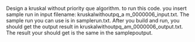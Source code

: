 Design a kruskal without priority que algorithm. to run this code. you insert sample run in input filename: kruskalwithoutpq_a
m_0000006_input.txt. The sample run you can use is in samplerun.txt. After you build and run, you should get the output result in kruskalwithoutpq_am_0000006_output.txt. The result your should get is the same in the samplepoutput.
